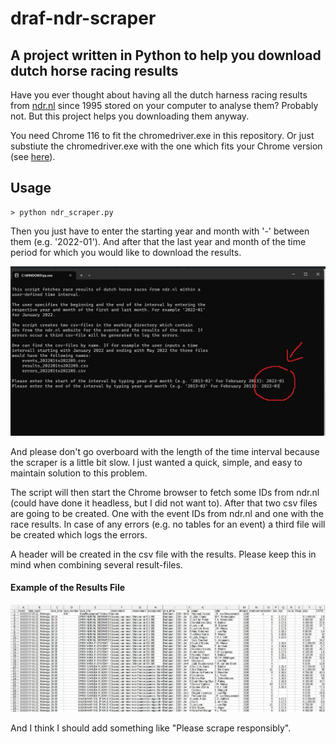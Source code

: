 # draf-ndr-scraper

## A project written in Python to help you download dutch horse racing results
Have you ever thought about having all the dutch harness racing results from [ndr.nl](https://ndr.nl/) since 1995 stored on your computer to analyse them? Probably not. But this project helps you downloading them anyway.

You need Chrome 116 to fit the chromedriver.exe in this repository. Or just substiute the chromedriver.exe with the one which fits your Chrome version (see [here](https://chromedriver.chromium.org/)). 


## Usage
```
> python ndr_scraper.py
```
Then you just have to enter the starting year and month with '-' between them (e.g. '2022-01'). And after that the last year and month of the time period for which you would like to download the results. 

![How To Run](how_to_run.jpg)

And please don't go overboard with the length of the time interval because the scraper is a little bit slow. I just wanted a quick, simple, and easy to maintain solution to this problem.

The script will then start the Chrome browser to fetch some IDs from ndr.nl (could have done it headless, but I did not want to). After that two csv files are going to be created.
One with the event IDs from ndr.nl and one with the race results. In case of any errors (e.g. no tables for an event) a third file will be created which logs the errors.

A header will be created in the csv file with the results. Please keep this in mind when combining several result-files.

#### Example of the Results File
![Example of file](example.jpg)

And I think I should add something like "Please scrape responsibly".

